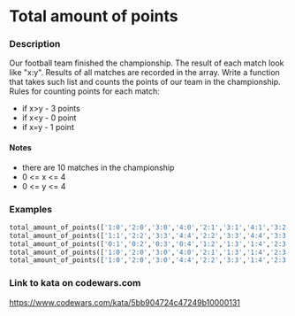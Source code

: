 # Total amount of points

### Description
Our football team finished the championship. The result of each match look like "x:y". Results of all matches are recorded in the array.
Write a function that takes such list and counts the points of our team in the championship. Rules for counting points for each match:
* if x>y - 3 points
* if x<y - 0 point
* if x=y - 1 point
#### Notes
* there are 10 matches in the championship
* 0 <= x <= 4
* 0 <= y <= 4

### Examples
```python
total_amount_of_points(['1:0','2:0','3:0','4:0','2:1','3:1','4:1','3:2','4:2','4:3']) #=> 30
total_amount_of_points(['1:1','2:2','3:3','4:4','2:2','3:3','4:4','3:3','4:4','4:4']) #=> 10
total_amount_of_points(['0:1','0:2','0:3','0:4','1:2','1:3','1:4','2:3','2:4','3:4']) #=> 0
total_amount_of_points(['1:0','2:0','3:0','4:0','2:1','1:3','1:4','2:3','2:4','3:4']) #=> 15
total_amount_of_points(['1:0','2:0','3:0','4:4','2:2','3:3','1:4','2:3','2:4','3:4']) #=> 12
```

### Link to kata on codewars.com
https://www.codewars.com/kata/5bb904724c47249b10000131
